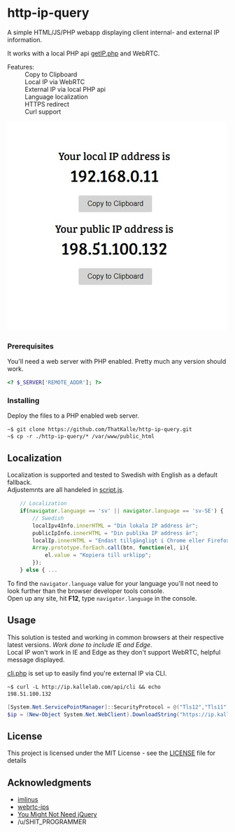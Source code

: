 # http-ip-query

A simple HTML/JS/PHP webapp displaying client internal- and external IP information.

It works with a local PHP api [getIP.php](getIP.php) and WebRTC.

<dl>
    <dt>Features:</dt>
    <dd>Copy to Clipboard<br>
    Local IP via WebRTC<br>
    External IP via local PHP api<br>
    Language localization<br>
    HTTPS redirect<br>
    Curl support</dd>
</dl>


![preview](https://github.com/ThatKalle/http-ip-query/blob/master/demo/screenshot.jpg)


### Prerequisites

You'll need a web server with PHP enabled. Pretty much any version should work.

``` php
<? $_SERVER['REMOTE_ADDR']; ?>
```

### Installing

Deploy the files to a PHP enabled web server.
``` shell
~$ git clone https://github.com/ThatKalle/http-ip-query.git
~$ cp -r ./http-ip-query/* /var/www/public_html
```

## Localization

Localization is supported and tested to Swedish with English as a default fallback.<br>
Adjustemnts are all handeled in [script.js](script.js).
``` js
    // Localization
    if(navigator.language == 'sv' || navigator.language == 'sv-SE') {
        // Swedish
        localIpv4Info.innerHTML = "Din lokala IP address är";
        publicIpInfo.innerHTML = "Din publika IP address är";
        localIp.innerHTML = "Endast tillgängligt i Chrome eller Firefox, sorry!";
        Array.prototype.forEach.call(btn, function(el, i){
            el.value = "Kopiera till urklipp";
        });
    } else { ...
```
To find the `navigator.language` value for your language you'll not need to look further than the browser developer tools console.<br>
Open up any site, hit **F12**, type `navigator.language` in the console.

## Usage

This solution is tested and working in common browsers at their respective latest versions. *Work done to include IE and Edge*.<br>
Local IP won't work in IE and Edge as they don't support WebRTC, helpful message displayed.

[cli.php](api/cli.php) is set up to easily find you're external IP via CLI.<br>
``` shell
~$ curl -L http://ip.kallelab.com/api/cli && echo
198.51.100.132
```
``` powershell
[System.Net.ServicePointManager]::SecurityProtocol = @("Tls12","Tls11","Tls","Ssl3")
$ip = (New-Object System.Net.WebClient).DownloadString("https://ip.kallelab.com/api/cli")
```

## License

This project is licensed under the MIT License - see the [LICENSE](LICENSE) file for details

## Acknowledgments

* [imlinus](https://github.com/imlinus)
* [webrtc-ips](https://github.com/diafygi/webrtc-ips)
* [You Might Not Need jQuery](http://youmightnotneedjquery.com/)
* /u/SHIT_PROGRAMMER
